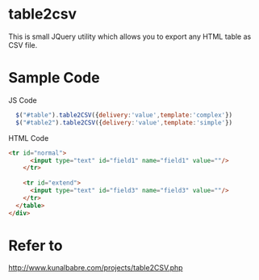 table2csv
=========

This is small JQuery utility which allows you to export any HTML table as CSV file.

Sample Code
=========
JS Code
```JavaScript
  $("#table").table2CSV({delivery:'value',template:'complex'})
  $("#table2").table2CSV({delivery:'value',template:'simple'})
```
HTML Code
```html
<tr id="normal">
      <input type="text" id="field1" name="field1" value=""/>
    </tr>
    
    <tr id="extend">
      <input type="text" id="field3" name="field3" value=""/>
    </tr>
  </table>
</div>
```

Refer to
=========
http://www.kunalbabre.com/projects/table2CSV.php
